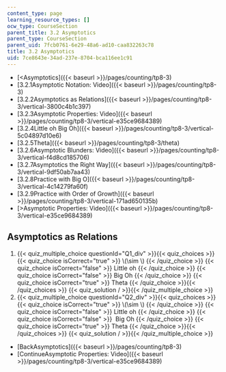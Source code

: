 ```yaml
---
content_type: page
learning_resource_types: []
ocw_type: CourseSection
parent_title: 3.2 Asymptotics
parent_type: CourseSection
parent_uid: 7fcb0761-6e29-48a6-ad10-caa832263c78
title: 3.2 Asymptotics
uid: 7ce8643e-34ad-237e-8704-bca116ee1c91
---
```


*   [\<Asymptotics]({{< baseurl >}}/pages/counting/tp8-3)
*   [3.2.1Asymptotic Notation: Video]({{< baseurl >}}/pages/counting/tp8-3)
*   [3.2.2Asymptotics as Relations]({{< baseurl >}}/pages/counting/tp8-3/vertical-3800c4b1c397)
*   [3.2.3Asymptotic Properties: Video]({{< baseurl >}}/pages/counting/tp8-3/vertical-e35ce9684389)
*   [3.2.4Little oh Big Oh]({{< baseurl >}}/pages/counting/tp8-3/vertical-5c04897d10e6)
*   [3.2.5Theta]({{< baseurl >}}/pages/counting/tp8-3/theta)
*   [3.2.6Asymptotic Blunders: Video]({{< baseurl >}}/pages/counting/tp8-3/vertical-f4d8cd185706)
*   [3.2.7Asymptotics the Right Way]({{< baseurl >}}/pages/counting/tp8-3/vertical-9df50ab7aa43)
*   [3.2.8Practice with Big O]({{< baseurl >}}/pages/counting/tp8-3/vertical-4c14279fa60f)
*   [3.2.9Practice with Order of Growth]({{< baseurl >}}/pages/counting/tp8-3/vertical-171ad650135b)
*   [\>Asymptotic Properties: Video]({{< baseurl >}}/pages/counting/tp8-3/vertical-e35ce9684389)

Asymptotics as Relations
------------------------

  

1.  {{< quiz_multiple_choice questionId="Q1_div" >}}{{< quiz_choices >}}{{< quiz_choice isCorrect="true" >}}&nbsp;\\(\\sim \\)&nbsp;{{< /quiz_choice >}}
    {{< quiz_choice isCorrect="false" >}}&nbsp;Little oh&nbsp;{{< /quiz_choice >}}
    {{< quiz_choice isCorrect="false" >}}&nbsp;Big Oh&nbsp;{{< /quiz_choice >}}
    {{< quiz_choice isCorrect="true" >}}&nbsp;Theta&nbsp;{{< /quiz_choice >}}{{< /quiz_choices >}}
    {{< quiz_solution / >}}{{< /quiz_multiple_choice >}}
2.  {{< quiz_multiple_choice questionId="Q2_div" >}}{{< quiz_choices >}}{{< quiz_choice isCorrect="true" >}}&nbsp;\\(\\sim \\)&nbsp;{{< /quiz_choice >}}
    {{< quiz_choice isCorrect="false" >}}&nbsp;Little oh&nbsp;{{< /quiz_choice >}}
    {{< quiz_choice isCorrect="false" >}}&nbsp; Big Oh&nbsp;{{< /quiz_choice >}}
    {{< quiz_choice isCorrect="true" >}}&nbsp;Theta&nbsp;{{< /quiz_choice >}}{{< /quiz_choices >}}
    {{< quiz_solution / >}}{{< /quiz_multiple_choice >}}

*   [BackAsymptotics]({{< baseurl >}}/pages/counting/tp8-3)
*   [ContinueAsymptotic Properties: Video]({{< baseurl >}}/pages/counting/tp8-3/vertical-e35ce9684389)
